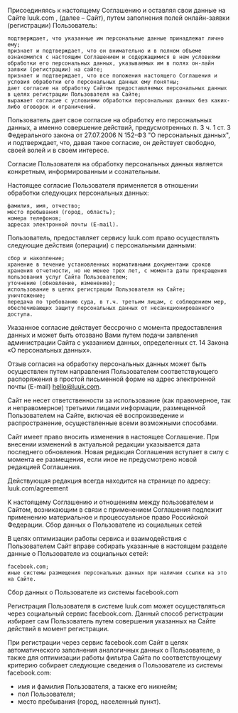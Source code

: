 

Присоединяясь к настоящему Соглашению и оставляя свои данные на Сайте luuk.com , (далее – Сайт), путем заполнения полей онлайн-заявки (регистрации) Пользователь: 

    подтверждает, что указанные им персональные данные принадлежат лично ему; 
    признает и подтверждает, что он внимательно и в полном объеме ознакомился с настоящим Соглашением и содержащимися в нем условиями обработки его персональных данных, указываемых им в полях он-лайн заявки (регистрации) на сайте;
    признает и подтверждает, что все положения настоящего Соглашения и условия обработки его персональных данных ему понятны; 
    дает согласие на обработку Сайтом предоставляемых персональных данных в целях регистрации Пользователя на Сайте;
    выражает согласие с условиями обработки персональных данных без каких-либо оговорок и ограничений.

Пользователь дает свое согласие на обработку его персональных данных, а именно совершение действий, предусмотренных п. 3 ч. 1 ст. 3 Федерального закона от 27.07.2006 N 152-ФЗ "О персональных данных", и подтверждает, что, давая такое согласие, он действует свободно, своей волей и в своем интересе.

Согласие Пользователя на обработку персональных данных является конкретным, информированным и сознательным.

Настоящее согласие Пользователя применяется в отношении обработки следующих персональных данных:

    фамилия, имя, отчество;
    место пребывания (город, область);
    номера телефонов;
    адресах электронной почты (E-mail).

Пользователь, предоставляет сервису luuk.com право осуществлять следующие действия (операции) с персональными данными:

    сбор и накопление;
    хранение в течение установленных нормативными документами сроков хранения отчетности, но не менее трех лет, с момента даты прекращения пользования услуг Сайта Пользователем;
    уточнение (обновление, изменение);
    использование в целях регистрации Пользователя на Сайте;
    уничтожение;
    передача по требованию суда, в т.ч. третьим лицам, с соблюдением мер, обеспечивающих защиту персональных данных от несанкционированного доступа.

Указанное согласие действует бессрочно с момента предоставления данных и может быть отозвано Вами путем подачи заявления администрации Сайта с указанием данных, определенных ст. 14 Закона «О персональных данных».

Отзыв согласия на обработку персональных данных может быть осуществлен путем направления Пользователем соответствующего распоряжения в простой письменной форме на адрес электронной почты (E-mail) hello@luuk.com.

Сайт не несет ответственности за использование (как правомерное, так и неправомерное) третьими лицами информации, размещенной Пользователем на Сайте, включая её воспроизведение и распространение, осуществленные всеми возможными способами.

Сайт имеет право вносить изменения в настоящее Соглашение. При внесении изменений в актуальной редакции указывается дата последнего обновления. Новая редакция Соглашения вступает в силу с момента ее размещения, если иное не предусмотрено новой редакцией Соглашения.

Действующая редакция всегда находится на странице по адресу: luuk.com/agreement

К настоящему Соглашению и отношениям между пользователем и Сайтом, возникающим в связи с применением Соглашения подлежит применению материальное и процессуальное право Российской Федерации.
Сбор данных о Пользователе из социальных сетей

В целях оптимизации работы сервиса и взаимодействия с Пользователем Сайт вправе собирать указанные в настоящем разделе данные о Пользователе из социальных сетей:

    facebook.com;
    иные системы размещения персональных данных при наличии ссылки на это на Сайте.

Сбор данных о Пользователе из системы facebook.com

Регистрация Пользователя в системе luuk.com может осуществляться через социальный сервис facebook.com. Данный способ регистрации избирает сам Пользователь путем совершения указанных на Сайте действий в момент регистрации.

При регистрации через сервис facebook.com Сайт в целях автоматического заполнения аналогичных данных о Пользователе, а также для оптимизации работы фильтра Сайта по соответствующему критерию собирает следующие сведения о Пользователе из системы facebook.com:

 - имя и фамилия Пользователя, а также его никнейм;
 - пол Пользователя;
 - место пребывания (город, населенный пункт).
